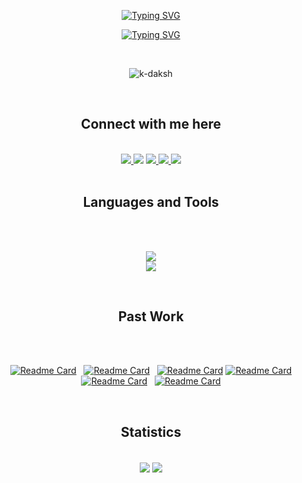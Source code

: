 <div align="center">

[![Typing SVG](https://readme-typing-svg.demolab.com?font=Red+Hat+Display&weight=700&size=40&duration=1&pause=99999999999999999999999999999&color=38BDAE&center=true&vCenter=true&random=false&width=600&height=60&lines=Daksh+Kitukale)](https://git.io/typing-svg)
  
[![Typing SVG](https://readme-typing-svg.demolab.com?font=Red+Hat+Display&weight=700&size=40&pause=400&color=007EC6&center=true&vCenter=true&random=false&width=600&height=60&lines=Full-stack+web+developer+;Competitive+programmer;IOT+Enthusiast)](https://git.io/typing-svg)

</div>

<br>
<div align="center"><a href="https://www.linkedin.com/in/daksh-kitukale-824843235/"></a></div>
<p align="center"> <img src="https://komarev.com/ghpvc/?username=K-Daksh&label=Profile%20views&color=blue&style=for-the-badge" alt="k-daksh" /> </p><br>
<h2 align="center">Connect with me here</h2><br>
<div align="center">
<a href="https://www.linkedin.com/in/daksh-kitukale-824843235/" target="_blank">
<img src="https://img.shields.io/static/v1?label=&message=Linkedin&color=blue&style=for-the-badge&logo=linkedin" />
</a>
<a href="https://auth.geeksforgeeks.org/user/dakshkitukale03" target="_blank">
<img src="https://img.shields.io/badge/GeeksforGeeks-blue?style=for-the-badge&logo=geeksforgeeks&logoColor=white" ;></img></a>
</a> 
<a href="https://www.codechef.com/users/daksh_kitukale" target="_blank">
<img src="https://img.shields.io/badge/CodeChef-blue.svg?style=for-the-badge&logo=CodeChef&logoColor=white" />
</a>
<a href="https://codeforces.com/profile/K-Daksh" target="_blank">
<img src="https://img.shields.io/badge/CodeForces-blue.svg?style=for-the-badge&logo=CodeForces&logoColor=white" />
</a>
<a href="https://leetcode.com/K-Daksh/" target="_blank">
<img src="https://img.shields.io/badge/LeetCode-blue.svg?style=for-the-badge&logo=LeetCode&logoColor=white" />
</a>
</div>
<br>
<h2 align="center">Languages and Tools</h2><br>
<p align="center">
  <a>
    <br>
    <img src="https://skillicons.dev/icons?i=c,cpp,cmake,matlab,html,css,sass,js,postman,pug,mongodb,express,react,redux,nodejs" /> <br>
    <img src="https://skillicons.dev/icons?i=linux,bash,py,flask,mysql,git,github,firebase,bootstrap,tailwind" /> <br>
  </a>
</p>
<br>
<h2 align="center" >Past Work</h2><br>
<div align="center"><br>

&nbsp; [![Readme Card](https://github-readme-stats.vercel.app/api/pin/?username=K-Daksh&repo=altcode&bg_color=0d1116&title_color=38bdae&text_color=a4aacb&icon_color=007ec6&theme=tokyonight&hide_border=true)](https://github.com/K-Daksh/altcode)
&nbsp; [![Readme Card](https://github-readme-stats.vercel.app/api/pin/?username=K-Daksh&repo=qrrate&bg_color=0d1116&title_color=38bdae&text_color=a4aacb&icon_color=007ec6&theme=tokyonight&hide_border=true)](https://github.com/K-Daksh/qrrate)
&nbsp; [![Readme Card](https://github-readme-stats.vercel.app/api/pin/?username=K-Daksh&repo=typemini&bg_color=0d1116&title_color=38bdae&text_color=a4aacb&icon_color=007ec6&theme=tokyonight&hide_border=true)](https://github.com/K-Daksh/typemini)
[![Readme Card](https://github-readme-stats.vercel.app/api/pin/?username=K-Daksh&repo=Face-Detection-Project&bg_color=0d1116&title_color=38bdae&text_color=a4aacb&icon_color=007ec6&theme=tokyonight&hide_border=true)](https://github.com/K-Daksh/Face-Detection-Project) &nbsp; [![Readme Card](https://github-readme-stats.vercel.app/api/pin/?username=K-Daksh&repo=Feeling-Lucky&bg_color=0d1116&title_color=38bdae&text_color=a4aacb&icon_color=007ec6&theme=tokyonight&hide_border=true)](https://github.com/K-Daksh/Feeling-Lucky)  &nbsp; [![Readme Card](https://github-readme-stats.vercel.app/api/pin/?username=K-Daksh&repo=Bankify-TheBank&bg_color=0d1116&title_color=38bdae&text_color=a4aacb&icon_color=007ec6&theme=tokyonight&hide_border=true)](https://github.com/K-Daksh/Bankify-TheBank)

  &nbsp;
  
</div>

<h2 align="center">Statistics</h2>
<br>
<div align="center">
  <a align="center" href="https://github.com/K-Daksh?tab=repositories"><img align="center" src="https://github-readme-stats.vercel.app/api?username=K-Daksh&show_icons=true&theme=tokyonight&hide_border=true&bg_color=0d1116&rank_icon=github&disable_animations=true" /></a> 
  <a align="center" href="https://github.com/K-Daksh?tab=repositories"><img align="center" src="https://github-readme-stats.vercel.app/api/top-langs/?username=K-Daksh&layout=compact&theme=tokyonight&hide_border=true&bg_color=0d1116&disable_animations=true" /></a>
</div>


